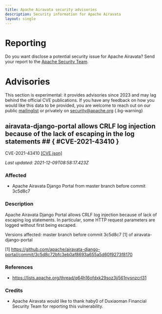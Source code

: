 ```yaml
---
title: Apache Airavata security advisories
description: Security information for Apache Airavata
layout: single
---
```


# Reporting

Do you want disclose a potential security issue for Apache Airavata? Send your report to the [Apache Security Team](mailto:security@apache.org).

# Advisories

This section is experimental: it provides advisories since 2023 and may lag behind the official CVE publications. If you have any feedback on how you would like this data to be provided, you are welcome to reach out on our public [mailinglist](/mailinglist) or privately on [security@apache.org](mailto:security@apache.org)
{.bg-warning}

## airavata-django-portal allows CRLF log injection because of the lack of escaping in the log statements ## { #CVE-2021-43410 }

CVE-2021-43410 [\[CVE json\]](./CVE-2021-43410.cve.json)

_Last updated: 2021-12-09T08:58:17.423Z_

### Affected

* Apache Airavata Django Portal from master branch before commit 3c5d8c7


### Description

Apache Airavata Django Portal allows CRLF log injection because of lack of escaping log statements. In particular, some HTTP request parameters are logged without first being escaped.

Versions affected:
master branch before commit 3c5d8c7 [1] of airavata-django-portal

[1] https://github.com/apache/airavata-django-portal/commit/3c5d8c72bfc3eb0af8693a655a5d60f9273f8170

### References
* https://lists.apache.org/thread/q64h16ofdxk29soz3jj561nysnzcrl31


### Credits
* Apache Airavata would like to thank haby0 of Duxiaoman Financial Security Team for reporting this vulnerability.
